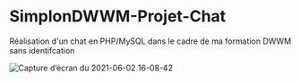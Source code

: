 # SimplonDWWM-Projet-Chat
Réalisation d'un chat en PHP/MySQL dans le cadre de ma formation DWWM sans identifcation 

![Capture d’écran du 2021-06-02 16-08-42](https://user-images.githubusercontent.com/52196263/120495285-d8976300-c3bc-11eb-9445-5b976cc02e93.png)
